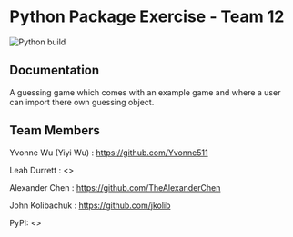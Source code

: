 # Python Package Exercise - Team 12

![Python build](https://github.com/software-students-fall2022/python-package-exercise-project-3-team-12/actions/workflows/build.yaml/badge.svg)

## Documentation

A guessing game which comes with an example game and where a user can import there own guessing object.

## Team Members

Yvonne Wu (Yiyi Wu) : <https://github.com/Yvonne511>

Leah Durrett : <>

Alexander Chen : <https://github.com/TheAlexanderChen>

John Kolibachuk : <https://github.com/jkolib>

PyPI: <>
